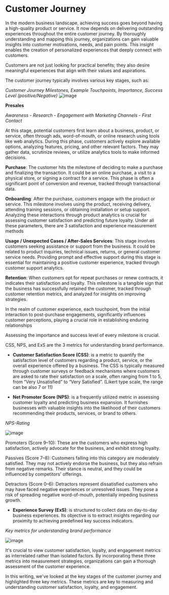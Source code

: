 # Customer Journey

In the modern business landscape, achieving success goes beyond having a high-quality product or service. It now depends on delivering outstanding experiences throughout the entire customer journey. By thoroughly understanding and mapping this journey, organizations can gain valuable insights into customer motivations, needs, and pain points. This insight enables the creation of personalized experiences that deeply connect with customers.

Customers are not just looking for practical benefits; they also desire meaningful experiences that align with their values and aspirations.

The customer journey typically involves various key stages, such as:

 *Customer Journey Milestones, Example Touchpoints, Importance, Success Level (positive/Negative)*
![image](https://github.com/BedirK/Customer-Analytics/assets/103532330/5e19d643-40ef-4167-ae07-ed057deb5170)    

**Presales** 

*Awareness* - *Research* - *Engagement with Marketing Channels* - *First Contact*

 At this stage, potential customers first learn about a business, product, or service, often through ads, word-of-mouth, or online research using tools like web analytics. During this phase, customers actively explore available options, analyzing features, pricing, and other relevant factors. They may gather data, scrutinize reviews, or utilize analytics tools to make informed decisions. 

**Purchase**: The customer hits the milestone of deciding to make a purchase and finalizing the transaction. It could be an online purchase, a visit to a physical store, or signing a contract for a service. This phase is often a significant point of conversion and revenue, tracked through transactional data.

**Onboarding**: After the purchase, customers engage with the product or service. This milestone involves using the product, receiving delivery, attending training sessions, or obtaining installation or setup support. Analyzing these interactions through product analytics is crucial for assessing customer satisfaction and predicting future loyalty.
Under all these parameters, there are 3 satisfaction and experience measurement methods

**Usage / Unexpected Cases / After-Sales Services**: This stage involves customers seeking assistance or support from the business. It could be related to product inquiries, technical issues, returns, or general customer service needs. Providing prompt and effective support during this stage is essential for maintaining a positive customer experience, tracked through customer support analytics.

**Retention**: When customers opt for repeat purchases or renew contracts, it indicates their satisfaction and loyalty. This milestone is a tangible sign that the business has successfully retained the customer, tracked through customer retention metrics, and analyzed for insights on improving strategies.

In the realm of customer experience, each touchpoint, from the initial interaction to post-purchase engagements, significantly influences customer perceptions, playing a crucial role in establishing enduring relationships

Assessing the importance and success level of every milestone is crucial.

CSS, NPS, and ExS are the 3 metrics for understanding brand performance.

- **Customer Satisfaction Score (CSS)**: is a metric to quantify the satisfaction level of customers regarding a product, service, or the overall experience offered by a business. The CSS is typically measured through customer surveys or feedback mechanisms where customers are asked to rate their satisfaction on a scale, often ranging from 1 to 5, from “Very Unsatisfied” to “Very Satisfied”. (Likert type scale, the range can be also 7 or 11)

- **Net Promoter Score (NPS)**: is a frequently utilized metric in assessing customer loyalty and predicting business expansion. It furnishes businesses with valuable insights into the likelihood of their customers recommending their products, services, or brand to others.

*NPS-Rating*

 ![image](https://github.com/BedirK/Customer-Analytics/assets/103532330/96be3b67-d70e-452e-8f07-8836644642b3)

 Promoters (Score 9–10): These are the customers who express high satisfaction, actively advocate for the business, and exhibit strong loyalty.

  Passives (Score 7–8): Customers falling into this category are moderately satisfied. They may not actively endorse the business, but they also refrain from negative remarks. Their stance is neutral, and they could be influenced by competitors' offerings.

Detractors (Score 0–6): Detractors represent dissatisfied customers who may have faced negative experiences or unresolved issues. They pose a risk of spreading negative word-of-mouth, potentially impeding business growth.

- **Experience Survey (ExS)**: is structured to collect data on day-to-day business experiences. Its objective is to extract insights regarding our proximity to achieving predefined key success indicators.


 *Key metrics for understanding brand performance* 
 
![image](https://github.com/BedirK/Customer-Analytics/assets/103532330/731921d8-8cf7-4b8f-975a-f24170385af5)  

  It's crucial to view customer satisfaction, loyalty, and engagement metrics as interrelated rather than isolated factors. By incorporating these three metrics into measurement strategies, organizations can gain a thorough assessment of the customer experience.
  
  In this writing, we've looked at the key stages of the customer journey and highlighted three key metrics. These metrics are key to measuring and understanding customer satisfaction, loyalty, and engagement.
   
